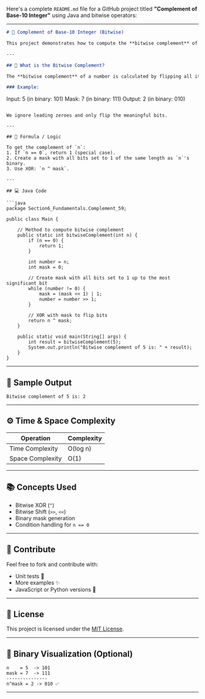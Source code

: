 Here's a complete `README.md` file for a GitHub project titled **"Complement of Base-10 Integer"** using Java and bitwise operators:

---

```markdown
# 🔁 Complement of Base-10 Integer (Bitwise)

This project demonstrates how to compute the **bitwise complement** of a **base-10 integer** using efficient bitwise operations in Java.

---

## 🧠 What is the Bitwise Complement?

The **bitwise complement** of a number is calculated by flipping all its bits (0 ➝ 1 and 1 ➝ 0) **only for the bits used to represent the number**.

### Example:
```

Input: 5 (in binary: 101)
Mask: 7 (in binary: 111)
Output: 2 (in binary: 010)

````

We ignore leading zeroes and only flip the meaningful bits.

---

## 🧮 Formula / Logic

To get the complement of `n`:
1. If `n == 0`, return 1 (special case).
2. Create a mask with all bits set to 1 of the same length as `n`'s binary.
3. Use XOR: `n ^ mask`.

---

## 💻 Java Code

```java
package Section6_Fundamentals.Complement_59;

public class Main {

    // Method to compute bitwise complement
    public static int bitwiseComplement(int n) {
        if (n == 0) {
            return 1;
        }

        int number = n;
        int mask = 0;

        // Create mask with all bits set to 1 up to the most significant bit
        while (number != 0) {
            mask = (mask << 1) | 1;
            number = number >> 1;
        }

        // XOR with mask to flip bits
        return n ^ mask;
    }

    public static void main(String[] args) {
        int result = bitwiseComplement(5);
        System.out.println("Bitwise complement of 5 is: " + result);
    }
}
````

---

## 🧪 Sample Output

```
Bitwise complement of 5 is: 2
```

---

## ⚙️ Time & Space Complexity

| Operation        | Complexity |
| ---------------- | ---------- |
| Time Complexity  | O(log n)   |
| Space Complexity | O(1)       |

---

## 📚 Concepts Used

- Bitwise XOR (`^`)
- Bitwise Shift (`>>`, `<<`)
- Binary mask generation
- Condition handling for `n == 0`

---

## 🙌 Contribute

Feel free to fork and contribute with:

- Unit tests 🧪
- More examples ✨
- JavaScript or Python versions 🐍

---

## 📜 License

This project is licensed under the [MIT License](LICENSE).

---

## 📸 Binary Visualization (Optional)

```
n    = 5  -> 101
mask = 7  -> 111
---------------
n^mask = 2 -> 010 ✅
```

---
